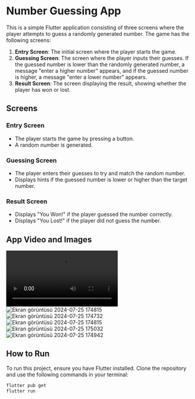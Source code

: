 # Number Guessing App

This is a simple Flutter application consisting of three screens where the player attempts to guess a randomly generated number. The game has the following screens:

1. **Entry Screen**: The initial screen where the player starts the game.
2. **Guessing Screen**: The screen where the player inputs their guesses. If the guessed number is lower than the randomly generated number, a message "enter a higher number" appears, and if the guessed number is higher, a message "enter a lower number" appears.
3. **Result Screen**: The screen displaying the result, showing whether the player has won or lost.

## Screens

### Entry Screen
- The player starts the game by pressing a button.
- A random number is generated.

### Guessing Screen
- The player enters their guesses to try and match the random number.
- Displays hints if the guessed number is lower or higher than the target number.

### Result Screen
- Displays "You Won!" if the player guessed the number correctly.
- Displays "You Lost!" if the player did not guess the number.

## App Video and Images

![App Video](videos/sayitahmin.mp4)
![Ekran görüntüsü 2024-07-25 174815](https://github.com/user-attachments/assets/2e942e75-2acf-4abc-8532-05082d8f8fa7)
![Ekran görüntüsü 2024-07-25 174732](https://github.com/user-attachments/assets/ea7f5c68-4c86-4c98-afe9-17c2f30d4c68)
![Ekran görüntüsü 2024-07-25 174815](https://github.com/user-attachments/assets/2e942e75-2acf-4abc-8532-05082d8f8fa7)
![Ekran görüntüsü 2024-07-25 175032](https://github.com/user-attachments/assets/9565c33f-f8ed-4e07-8064-663494d90050)
![Ekran görüntüsü 2024-07-25 174942](https://github.com/user-attachments/assets/749d43f8-13e5-4249-b75a-ebff647616a0)



## How to Run

To run this project, ensure you have Flutter installed. Clone the repository and use the following commands in your terminal:

```sh
flutter pub get
flutter run
